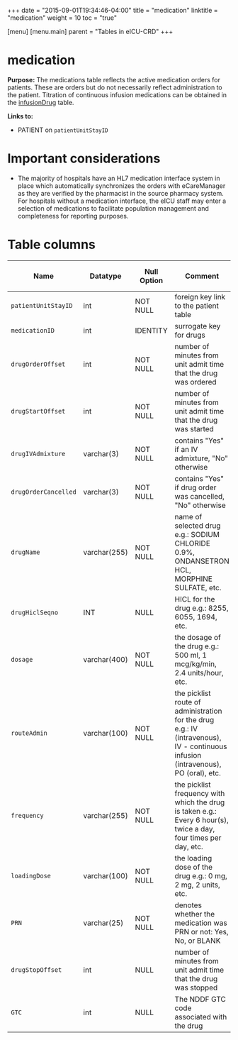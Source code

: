 +++
date = "2015-09-01T19:34:46-04:00"
title = "medication"
linktitle = "medication"
weight = 10
toc = "true"

[menu]
  [menu.main]
    parent = "Tables in eICU-CRD"
+++

# medication

**Purpose:** The medications table reflects the active medication orders for patients. These are orders but do not necessarily reflect administration to the patient. Titration of continuous infusion medications can be obtained in the [infusionDrug](http://eicu-crd.mit.edu/eicutables/infusionDrug/) table.

**Links to:**

* PATIENT on `patientUnitStayID`

# Important considerations

* The majority of hospitals have an HL7 medication interface system in place which automatically synchronizes the orders with eCareManager as they are verified by the pharmacist in the source pharmacy system. For hospitals without a medication interface, the eICU staff may enter a selection of medications to facilitate population management and completeness for reporting purposes.

# Table columns

Name | Datatype | Null Option | Comment | Is Key | Stored Transformed Created
---- | ---- | ---- | ---- | ---- | ----
`patientUnitStayID` | int | NOT NULL | foreign key link to the patient table | FK | C
`medicationID` | int | IDENTITY | surrogate key for drugs | PK | C
`drugOrderOffset` | int | NOT NULL | number of minutes from unit admit time that the drug was ordered |  | C
`drugStartOffset` | int | NOT NULL | number of minutes from unit admit time that the drug was started |  | C
`drugIVAdmixture` | varchar(3) | NOT NULL | contains "Yes" if an IV admixture, "No" otherwise |  | S
`drugOrderCancelled` | varchar(3) | NOT NULL | contains "Yes" if drug order was cancelled, "No" otherwise |  | S
`drugName` | varchar(255) | NOT NULL | name of selected drug e.g.: SODIUM CHLORIDE 0.9%, ONDANSETRON HCL, MORPHINE SULFATE, etc. |  | S
`drugHiclSeqno` | INT | NULL | HICL for the drug e.g.: 8255, 6055, 1694, etc. |  | S
`dosage` | varchar(400) | NOT NULL | the dosage of the drug e.g.: 500 ml, 1 mcg/kg/min, 2.4 units/hour, etc. |  | S
`routeAdmin` | varchar(100) | NOT NULL | the picklist route of administration for the drug e.g.: IV (intravenous), IV - continuous infusion (intravenous), PO (oral), etc. |  | S
`frequency` | varchar(255) | NOT NULL | the picklist frequency with which the drug is taken e.g.: Every 6 hour(s), twice a day, four times per day, etc. |  | S
`loadingDose` | varchar(100) | NOT NULL | the loading dose of the drug e.g.: 0 mg, 2 mg, 2 units, etc. |  | S
`PRN` | varchar(25) | NOT NULL | denotes whether the medication was PRN or not: Yes, No, or BLANK |  | S
`drugStopOffset` | int | NULL | number of minutes from unit admit time that the drug was stopped |  | C
`GTC` | int | NULL | The NDDF GTC code associated with the drug |  | S


<!-- # Detailed description

* To follow. -->
